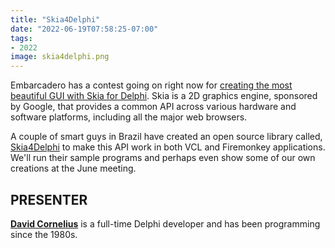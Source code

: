 ```yaml
---
title: "Skia4Delphi"
date: "2022-06-19T07:58:25-07:00"
tags:
- 2022
image: skia4delphi.png
---
```


Embarcadero has a contest going on right now for [creating the most beautiful GUI with Skia for Delphi](https://blogs.embarcadero.com/skia4delphi-gui-beauty-contest). Skia is a 2D graphics engine, sponsored by Google, that provides a common API across various hardware and software platforms, including all the major web browsers.

A couple of smart guys in Brazil have created an open source library called, [Skia4Delphi](https://github.com/skia4delphi) to make this API work in both VCL and Firemonkey applications. We'll run their sample programs and perhaps even show some of our own creations at the June meeting.

## PRESENTER ##

[**David Cornelius**](https://corneliusconcepts.tech/aboutme) is a full-time Delphi developer and has been programming since the 1980s.
